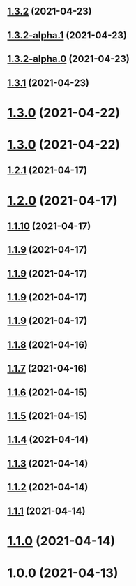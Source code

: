 ## [1.3.2](https://new.github.com/yymzy/taro-ci/compare/v1.3.2-alpha.1...v1.3.2) (2021-04-23)

## [1.3.2-alpha.1](https://new.github.com/yymzy/taro-ci/compare/v1.3.2-alpha.0...v1.3.2-alpha.1) (2021-04-23)

## [1.3.2-alpha.0](https://new.github.com/yymzy/taro-ci/compare/v1.3.1...v1.3.2-alpha.0) (2021-04-23)

## [1.3.1](https://new.github.com/yymzy/taro-ci/compare/v1.3.0...v1.3.1) (2021-04-23)

# [1.3.0](https://new.github.com/yymzy/taro-ci/compare/v1.2.1...v1.3.0) (2021-04-22)

# [1.3.0](https://new.github.com/yymzy/taro-ci/compare/v1.2.1...v1.3.0) (2021-04-22)

## [1.2.1](https://yymzy.github.com/yymzy/taro-ci/compare/v1.2.0...v1.2.1) (2021-04-17)

# [1.2.0](https://yymzy.github.com/yymzy/taro-ci/compare/v1.1.8...v1.2.0) (2021-04-17)

## [1.1.10](https://yymzy.github.com/yymzy/taro-ci/compare/v1.1.8...v1.1.10) (2021-04-17)

## [1.1.9](https://yymzy.github.com/yymzy/taro-ci/compare/v1.1.8...v1.1.9) (2021-04-17)

## [1.1.9](https://yymzy.github.com/yymzy/taro-ci/compare/v1.1.8...v1.1.9) (2021-04-17)

## [1.1.9](https://yymzy.github.com/yymzy/taro-ci/compare/v1.1.8...v1.1.9) (2021-04-17)

## [1.1.9](https://yymzy.github.com/yymzy/taro-ci/compare/v1.1.8...v1.1.9) (2021-04-17)

## [1.1.8](https://new.github.com/yymzy/taro-ci/compare/v1.1.7...v1.1.8) (2021-04-16)

## [1.1.7](https://new.github.com/yymzy/taro-ci/compare/v1.1.6...v1.1.7) (2021-04-16)

## [1.1.6](https://new.github.com/yymzy/taro-ci/compare/v1.1.4...v1.1.6) (2021-04-15)

## [1.1.5](https://new.github.com/yymzy/taro-ci/compare/v1.1.4...v1.1.5) (2021-04-15)

## [1.1.4](https://new.github.com/yymzy/taro-ci/compare/v1.1.3...v1.1.4) (2021-04-14)

## [1.1.3](https://new.github.com/yymzy/taro-ci/compare/v1.1.2...v1.1.3) (2021-04-14)

## [1.1.2](https://new.github.com/yymzy/taro-ci/compare/v1.1.1...v1.1.2) (2021-04-14)

## [1.1.1](https://new.github.com/yymzy/taro-ci/compare/v1.1.0...v1.1.1) (2021-04-14)

# [1.1.0](https://new.github.com/yymzy/taro-ci/compare/v1.0.0...v1.1.0) (2021-04-14)

# 1.0.0 (2021-04-13)

